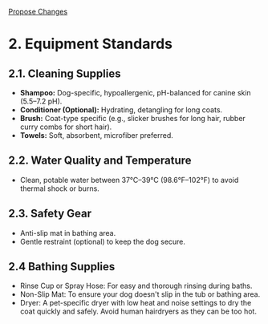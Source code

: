 <a href="{{ site.github.repository_url }}/edit/main/{{ page.path'}}/">Propose Changes</a>
# **2. Equipment Standards**  
## **2.1. Cleaning Supplies**  
- **Shampoo:** Dog-specific, hypoallergenic, pH-balanced for canine skin (5.5–7.2 pH).  
- **Conditioner (Optional):** Hydrating, detangling for long coats.  
- **Brush:** Coat-type specific (e.g., slicker brushes for long hair, rubber curry combs for short hair).  
- **Towels:** Soft, absorbent, microfiber preferred.

## **2.2. Water Quality and Temperature**  
- Clean, potable water between 37°C–39°C (98.6°F–102°F) to avoid thermal shock or burns.  

## **2.3. Safety Gear**  
- Anti-slip mat in bathing area.  
- Gentle restraint (optional) to keep the dog secure.
  
## **2.4 Bathing Supplies**
- Rinse Cup or Spray Hose: For easy and thorough rinsing during baths.
- Non-Slip Mat: To ensure your dog doesn't slip in the tub or bathing area.
- Dryer: A pet-specific dryer with low heat and noise settings to dry the coat quickly and safely. Avoid human hairdryers as they can be too hot.
